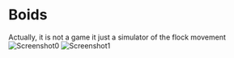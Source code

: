 # Boids
Actually, it is not a game it just a simulator of the flock movement
![Screenshot0](https://github.com/ArseniySukhanov/Studying-Projects/blob/main/Boids/Screenshots/Screenshot0.png)
![Screenshot1](https://github.com/ArseniySukhanov/Studying-Projects/blob/main/Boids/Screenshots/Screenshot1.png)
